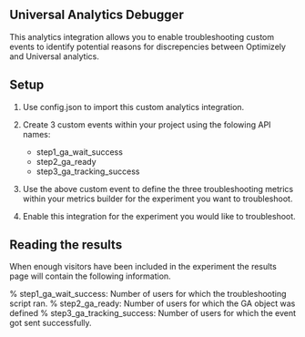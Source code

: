 ## Universal Analytics Debugger

This analytics integration allows you to enable troubleshooting custom events to identify potential reasons for discrepencies between Optimizely and Universal analytics.

## Setup

1.	Use config.json to import this custom analytics integration.

2.	Create 3 custom events within your project using the folowing API names:
	-	step1_ga_wait_success
	-	step2_ga_ready
	-	step3_ga_tracking_success

4. Use the above custom event to define the three troubleshooting metrics within your metrics builder for the experiment you want to troubleshoot.

5. Enable this integration for the experiment you would like to troubleshoot.

## Reading the results

When enough visitors have been included in the experiment the results page will contain the following information.

% step1_ga_wait_success: Number of users for which the troubleshooting script ran.
% step2_ga_ready: Number of users for which the GA object was defined
% step3_ga_tracking_success: Number of users for which the event got sent successfully.
